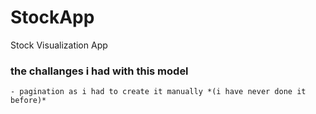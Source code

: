 # StockApp
Stock Visualization App

### the challanges i had with this model
    - pagination as i had to create it manually *(i have never done it before)*
    